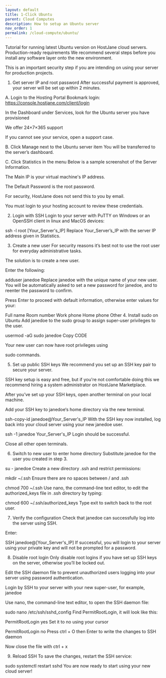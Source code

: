 ```yaml
---
layout: default
title: 1-Click Ubuntu
parent: Cloud Computes
description: How to setup an Ubuntu server
nav_order: 1
permalink: /cloud-compute/ubuntu/
---
```


Tutorial for running latest Ubuntu version on HostJane cloud servers.
Production-ready requirements
We recommend several steps before you install any software layer onto the new environment.

This is an important security step if you are intending on using your server for production projects.

1. Get server IP and root password
After successful payment is approved, your server will be set up within 2 minutes.

A. Login to the Hosting Portal
Bookmark login: https://console.hostjane.com/client/login

In the Dashboard under Services, look for the Ubuntu server you have provisioned


We offer 24×7×365 support

If you cannot see your service, open a support case.

B. Click Manage next to the Ubuntu server item
You will be transferred to the server’s dashboard.


C. Click Statistics in the menu
Below is a sample screenshot of the Server Information.


The Main IP is your virtual machine's IP address.

The Default Password is the root password.

For security, HostJane does not send this to you by email.

You must login to your hosting account to review these credentials.

2. Login with SSH
Login to your server with PuTTY on Windows or an OpenSSH client in linux and MacOS devices:

ssh -l root [Your_Server's_IP]
Replace Your_Server’s_IP with the server IP address given in Statistics.

3. Create a new user
For security reasons it’s best not to use the root user for everyday administrative tasks.

The solution is to create a new user.

Enter the following:

adduser janedoe
Replace janedoe with the unique name of your new user.
You will be automatically asked to set a new password for janedoe, and to reenter the password to confirm.

Press Enter to proceed with default information, otherwise enter values for your:

Full name
Room number
Work phone
Home phone
Other
4. Install sudo on Ubuntu
Add janedoe to the sudo group to assign super-user privileges to the user.

usermod -aG sudo janedoe
Copy CODE

Your new user can now have root privileges using 

sudo
 commands.

5. Set up public SSH keys
We recommend you set up an SSH key pair to secure your server.

SSH key setup is easy and free, but if you're not comfortable doing this we recommend hiring a system administrator on HostJane Marketplace.

After you’ve set up your SSH keys, open another terminal on your local machine.

Add your SSH key to janedoe‘s home directory via the new terminal.

ssh-copy-id janedoe@Your_Server's_IP
With the SSH key now installed, log back into your cloud server using your new janedoe user.

ssh -1 janedoe Your_Server's_IP
Login should be successful.

Close all other open terminals.

6. Switch to new user to enter home directory
Substitute janedoe for the user you created in step 3.

su - janedoe
Create a new directory .ssh and restrict permissions:

mkdir ~/.ssh
Ensure there are no spaces between / and .ssh

chmod 700 ~/.ssh
Use nano, the command-line text editor, to edit the authorized_keys file in .ssh directory by typing:

chmod 600 ~/.ssh/authorized_keys
Type exit to switch back to the root user.

7. Verify the configuration
Check that janedoe can successfully log into the server using SSH.

Enter:

SSH janedoe@[Your_Server's_IP]
If successful, you will login to your server using your private key and will not be prompted for a password.

8. Disable root login
Only disable root logins if you have set up SSH keys on the server, otherwise you’ll be locked out.

Edit the SSH daemon file to prevent unauthorized users logging into your server using password authentication.

Login by SSH to your server with your new super-user, for example, janedoe

Use nano, the command-line text editor, to open the SSH daemon file:

sudo nano /etc/ssh/sshd_config
Find PermitRootLogin, it will look like this:

PermitRootLogin yes
Set it to no using your cursor

PermitRootLogin no
Press ctrl + O then Enter to write the changes to SSH daemon

Now close the file with ctrl + x

9. Reload SSH
To save the changes, restart the SSH service:

sudo systemctl restart sshd
You are now ready to start using your new cloud server!